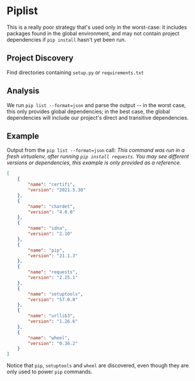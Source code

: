 # Piplist

This is a really poor strategy that's used only in the worst-case: it includes
packages found in the global environment, and may not contain project
dependencies if `pip install` hasn't yet been run.

## Project Discovery

Find directories containing `setup.py` or `requirements.txt`

## Analysis

We run `pip list --format=json` and parse the output -- in the worst case, this
only provides global dependencies; in the best case, the global dependencies
will include our project's direct and transitive dependencies.

## Example

Output from the `pip list --format=json` call:
*This command was run in a fresh virtualenv, after running `pip install requests`.  You may see different versions or dependencies, this example is only provided as a reference.*

```json
[
    {
        "name": "certifi",
        "version": "2021.5.30"
    },
    {
        "name": "chardet",
        "version": "4.0.0"
    },
    {
        "name": "idna",
        "version": "2.10"
    },
    {
        "name": "pip",
        "version": "21.1.3"
    },
    {
        "name": "requests",
        "version": "2.25.1"
    },
    {
        "name": "setuptools",
        "version": "57.0.0"
    },
    {
        "name": "urllib3",
        "version": "1.26.6"
    },
    {
        "name": "wheel",
        "version": "0.36.2"
    }
]
```

Notice that `pip`, `setuptools` and `wheel` are discovered, even though they are only used to power `pip` commands.
